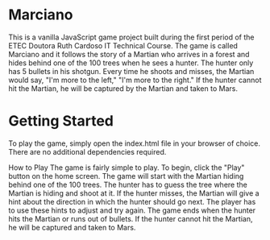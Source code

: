 # Marciano
This is a vanilla JavaScript game project built during the first period of the ETEC Doutora Ruth Cardoso IT Technical Course. The game is called Marciano and it follows the story of a Martian who arrives in a forest and hides behind one of the 100 trees when he sees a hunter. The hunter only has 5 bullets in his shotgun. Every time he shoots and misses, the Martian would say, "I'm more to the left," "I'm more to the right." If the hunter cannot hit the Martian, he will be captured by the Martian and taken to Mars.

# Getting Started
To play the game, simply open the index.html file in your browser of choice. There are no additional dependencies required.

How to Play
The game is fairly simple to play. To begin, click the "Play" button on the home screen. The game will start with the Martian hiding behind one of the 100 trees. The hunter has to guess the tree where the Martian is hiding and shoot at it. If the hunter misses, the Martian will give a hint about the direction in which the hunter should go next. The player has to use these hints to adjust and try again. The game ends when the hunter hits the Martian or runs out of bullets. If the hunter cannot hit the Martian, he will be captured and taken to Mars.
